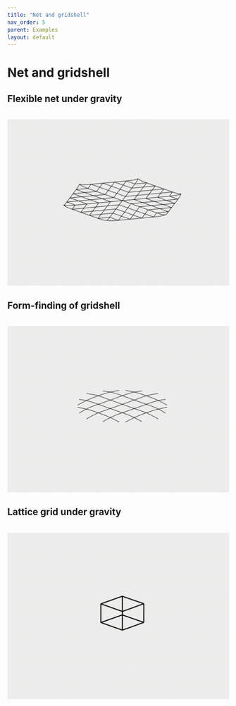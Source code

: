 ```yaml
---
title: "Net and gridshell"
nav_order: 5
parent: Examples
layout: default
---
```


# Net and gridshell

## Flexible net under gravity
<br/><img src='../assets/videos/net_1.gif' width="600">

## Form-finding of gridshell
<br/><img src='../assets/videos/net_2.gif' width="600">

## Lattice grid under gravity
<br/><img src='../assets/videos/net_3.gif' width="600">

